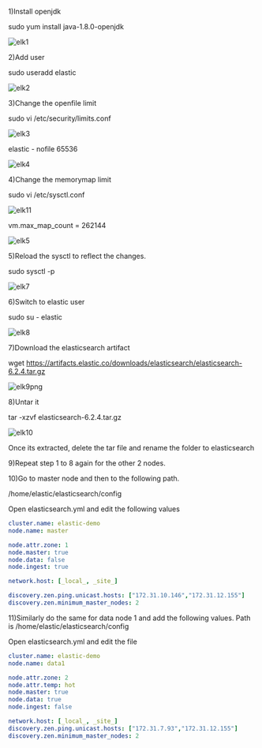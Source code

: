 1)Install openjdk 

sudo yum install java-1.8.0-openjdk


![elk1](https://user-images.githubusercontent.com/20787443/50677305-12b97a80-1034-11e9-88cc-f3502cabf680.PNG)


2)Add user

sudo useradd elastic

![elk2](https://user-images.githubusercontent.com/20787443/50677358-662bc880-1034-11e9-8737-18ce0bb9ab1a.PNG)


3)Change the openfile limit

sudo vi /etc/security/limits.conf

![elk3](https://user-images.githubusercontent.com/20787443/50677456-f23df000-1034-11e9-87ad-272199028266.PNG)


elastic - nofile 65536

![elk4](https://user-images.githubusercontent.com/20787443/50677510-37622200-1035-11e9-8b1c-a94d4cd74e7f.PNG)


4)Change the memorymap limit


sudo vi /etc/sysctl.conf

![elk11](https://user-images.githubusercontent.com/20787443/50679041-a000cd00-103c-11e9-9e1a-62cb07985217.PNG)

vm.max_map_count = 262144

![elk5](https://user-images.githubusercontent.com/20787443/50677680-19e18800-1036-11e9-94f9-71c89723c08e.PNG)


5)Reload the sysctl to reflect the changes.


sudo sysctl -p

![elk7](https://user-images.githubusercontent.com/20787443/50678196-7f367880-1038-11e9-91e2-1b14d9dc60fe.PNG)


6)Switch to elastic user

sudo su - elastic


![elk8](https://user-images.githubusercontent.com/20787443/50678250-c3297d80-1038-11e9-8e01-66473a48e1c9.PNG)



7)Download the elasticsearch artifact

wget https://artifacts.elastic.co/downloads/elasticsearch/elasticsearch-6.2.4.tar.gz


![elk9png](https://user-images.githubusercontent.com/20787443/50678521-0e905b80-103a-11e9-9261-d6f319264e2f.PNG)

8)Untar it


tar -xzvf elasticsearch-6.2.4.tar.gz

![elk10](https://user-images.githubusercontent.com/20787443/50678526-10f2b580-103a-11e9-994a-746ff3c40758.PNG)

Once its extracted, delete the tar file and rename the folder to elasticsearch




9)Repeat step 1 to 8 again for the other 2 nodes.


10)Go to master node and then to the following path.

/home/elastic/elasticsearch/config

Open elasticsearch.yml and edit the following values


```yaml
cluster.name: elastic-demo
node.name: master

node.attr.zone: 1
node.master: true
node.data: false
node.ingest: true

network.host: [_local_, _site_]

discovery.zen.ping.unicast.hosts: ["172.31.10.146","172.31.12.155"]
discovery.zen.minimum_master_nodes: 2
```

11)Similarly do the same for data node 1 and add the following values.
Path is /home/elastic/elasticsearch/config

Open elasticsearch.yml and edit the file

```yaml
cluster.name: elastic-demo
node.name: data1

node.attr.zone: 2
node.attr.temp: hot
node.master: true
node.data: true
node.ingest: false

network.host: [_local_, _site_]
discovery.zen.ping.unicast.hosts: ["172.31.7.93","172.31.12.155"]
discovery.zen.minimum_master_nodes: 2
```
